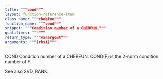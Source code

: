 ```yaml
---
title: """cond"""
layout: function-reference-item
class_name: """chebfun"""
function_name: """cond"""
snippet: """Condition number of a CHEBFUN."""
qualifiers: """"""
return_type: """varargout"""
arguments: """(rhs1)"""
---
```


 COND   Condition number of a CHEBFUN.
    COND(F) is the 2-norm condition number of F.
 
  See also SVD, RANK.

